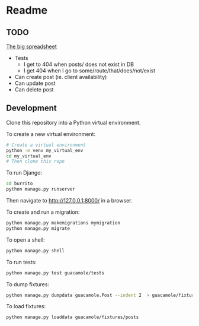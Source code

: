 # Readme

## TODO

[The big spreadsheet](https://docs.google.com/spreadsheets/d/1TuYWxL2T_N-pSu8TwCEgKb5vM3JAp8re7imdczCbWqE/edit?usp=sharing)

- Tests
  - I get to 404 when posts/<id> does not exist in DB
  - I get 404 when I go to some/route/that/does/not/exist
- Can create post (ie. client availability)
- Can update post
- Can delete post

## Development

Clone this repository into a Python virtual environment.

To create a new virtual environment:

```bash
# Create a virtual environment
python -m venv my_virtual_env
cd my_virtual_env
# Then clone this repo
```

To run Django:

```bash
cd burrito
python manage.py runserver
```

Then navigate to http://127.0.0.1:8000/ in a browser.

To create and run a migration:

```bash
python manage.py makemigrations mymigration
python manage.py migrate
```

To open a shell:

```bash
python manage.py shell
```

To run tests:

```bash
python manage.py test guacamole/tests
```

To dump fixtures:

```bash
python manage.py dumpdata guacamole.Post --indent 2  > guacamole/fixtures/posts.json
```

To load fixtures:

```bash
python manage.py loaddata guacamole/fixtures/posts
```
